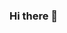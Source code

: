 ### Hi there 👋

<!--
**armanDark/armanDark** is a ✨ _special_ ✨ repository because its `README.md` (this file) appears on your GitHub profile.

[![Arman's github stats](https://github-readme-stats.vercel.app/api?username=armanDark&count_private=true&hide=stars,prs&show_icons=true&theme=react)](https://github.com/armanDark/github-readme-stats)
